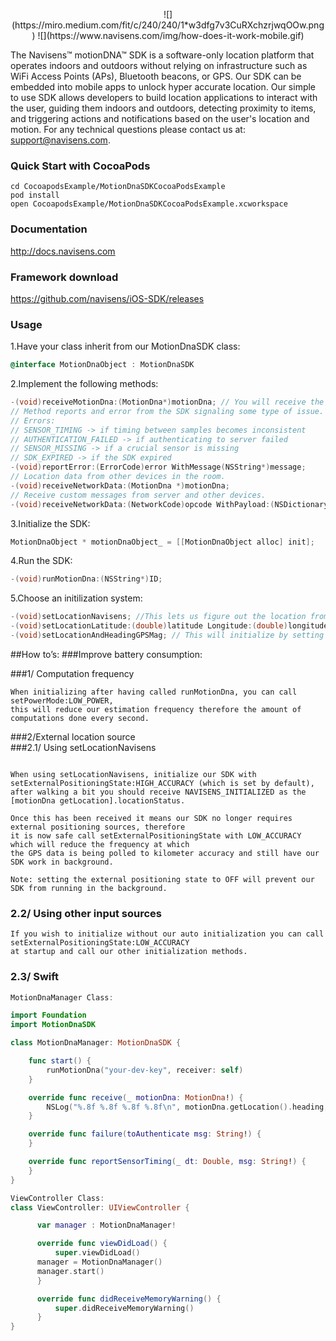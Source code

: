 
<p style="text-align: center;">![](https://miro.medium.com/fit/c/240/240/1*w3dfg7v3CuRXchzrjwqOOw.png)
![](https://www.navisens.com/img/how-does-it-work-mobile.gif)</p>

The Navisens™ motionDNA™ SDK is a software-only location platform that operates indoors and outdoors without relying on infrastructure such as WiFi Access Points (APs), Bluetooth beacons, or GPS. Our SDK can be embedded into mobile apps to unlock hyper accurate location. Our simple to use SDK allows developers to build location applications to interact with the user, guiding them indoors and outdoors, detecting proximity to items, and triggering actions and notifications based on the user's location and motion. For any technical questions please contact us at: support@navisens.com.

### Quick Start with CocoaPods

```
cd CocoapodsExample/MotionDnaSDKCocoaPodsExample
pod install
open CocoapodsExample/MotionDnaSDKCocoaPodsExample.xcworkspace
```

### Documentation

http://docs.navisens.com

### Framework download

https://github.com/navisens/iOS-SDK/releases

### Usage
1.Have your class inherit from our MotionDnaSDK class: 
```objectivec
@interface MotionDnaObject : MotionDnaSDK
```
2.Implement the following methods: 
```objectivec
-(void)receiveMotionDna:(MotionDna*)motionDna; // You will receive the data from this method.
// Method reports and error from the SDK signaling some type of issue.
// Errors:
// SENSOR_TIMING -> if timing between samples becomes inconsistent
// AUTHENTICATION_FAILED -> if authenticating to server failed
// SENSOR_MISSING -> if a crucial sensor is missing
// SDK_EXPIRED -> if the SDK expired
-(void)reportError:(ErrorCode)error WithMessage(NSString*)message;
// Location data from other devices in the room.
-(void)receiveNetworkData:(MotionDna *)motionDna;
// Receive custom messages from server and other devices.
-(void)receiveNetworkData:(NetworkCode)opcode WithPayload:(NSDictionary *)payload;
```
3.Initialize the SDK: 
```objectivec
MotionDnaObject * motionDnaObject_ = [[MotionDnaObject alloc] init];
```
4.Run the SDK: 
```objectivec
-(void)runMotionDna:(NSString*)ID;
```
5.Choose an initilization system: 
```objectivec
-(void)setLocationNavisens; //This lets us figure out the location from our prioprietary sensor fusion algorithms (may require walking 1-2 blocks) (recommended).
-(void)setLocationLatitude:(double)latitude Longitude:(double)longitude AndHeadingInDegrees:(double)heading; // This allows you to enter a start location and heading.
-(void)setLocationAndHeadingGPSMag; // This will initialize by setting the position to the latest GPS position and magnetic heading.
```

##How to’s:
###Improve battery consumption:

###1/ Computation frequency

```
When initializing after having called runMotionDna, you can call setPowerMode:LOW_POWER,
this will reduce our estimation frequency therefore the amount of computations done every second.

```
###2/External location source<br/>
###2.1/ Using setLocationNavisens
```

When using setLocationNavisens, initialize our SDK with setExternalPositioningState:HIGH_ACCURACY (which is set by default),
after walking a bit you should receive NAVISENS_INITIALIZED as the [motionDna getLocation].locationStatus.

Once this has been received it means our SDK no longer requires external positioning sources, therefore
it is now safe call setExternalPositioningState with LOW_ACCURACY which will reduce the frequency at which
the GPS data is being polled to kilometer accuracy and still have our SDK work in background.

Note: setting the external positioning state to OFF will prevent our SDK from running in the background.

```
### 2.2/ Using other input sources
```
If you wish to initialize without our auto initialization you can call setExternalPositioningState:LOW_ACCURACY
at startup and call our other initialization methods.

```
### 2.3/ Swift

```swift
MotionDnaManager Class:

import Foundation
import MotionDnaSDK

class MotionDnaManager: MotionDnaSDK {

    func start() {
        runMotionDna("your-dev-key", receiver: self)
    }

    override func receive(_ motionDna: MotionDna!) {
        NSLog("%.8f %.8f %.8f %.8f\n", motionDna.getLocation().heading, motionDna.getLocation().localLocation.x, motionDna.getLocation().localLocation.y, motionDna.getLocation().localLocation.z)
    }

    override func failure(toAuthenticate msg: String!) {
    }

    override func reportSensorTiming(_ dt: Double, msg: String!) {
    }
}

ViewController Class:
class ViewController: UIViewController {

      var manager : MotionDnaManager!

      override func viewDidLoad() {
      	  super.viewDidLoad()
	  manager = MotionDnaManager()
	  manager.start()
      }

      override func didReceiveMemoryWarning() {
      	  super.didReceiveMemoryWarning()
      }
}

```
